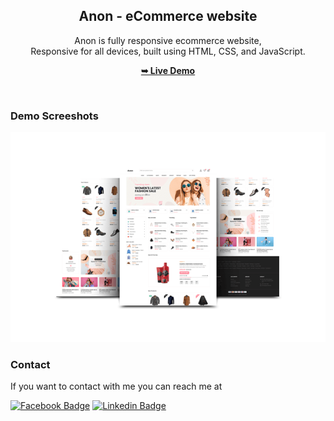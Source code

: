 <div align="center">

  <h2 align="center">Anon - eCommerce website</h2>

Anon is fully responsive ecommerce website, <br />Responsive for all devices, built using HTML, CSS, and JavaScript.

<a href="https://devsimtiazahmed.github.io/anon/"><strong>➥ Live Demo</strong></a>

</div>

<br />

### Demo Screeshots

<div align="center">

![Footcap Desktop Demo](./anon.png "Desktop Demo")

</div>

### Contact

If you want to contact with me you can reach me at 

[![Facebook Badge](https://img.shields.io/badge/Facebook-1877F2?style=for-the-badge&logo=facebook&logoColor=white)](https://facebook.com/devsimtiazahmed) [![Linkedin Badge](https://img.shields.io/badge/LinkedIn-0077B5?style=for-the-badge&logo=linkedin&logoColor=white)](https://www.linkedin.com/in/devsimtiazahmed)
